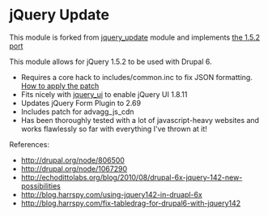 # jQuery Update

This module is forked from [jquery_update](http://drupal.org/project/jquery_update) module and implements [the 1.5.2 port](http://drupal.org/node/1067290)

This module allows for jQuery 1.5.2 to be used with Drupal 6.

- Requires a core hack to includes/common.inc to fix JSON formatting. [How to apply the patch](https://github.com/alexweber/jquery_update/wiki)
- Fits nicely with [jquery_ui](https://github.com/alexweber/jquery_ui) to enable jQuery UI 1.8.11
- Updates jQuery Form Plugin to 2.69
- Includes patch for advagg_js_cdn
- Has been thoroughly tested with a lot of javascript-heavy websites and works flawlessly so far with everything I've thrown at it!

References:

- http://drupal.org/node/806500
- http://drupal.org/node/1067290
- http://echodittolabs.org/blog/2010/08/drupal-6x-jquery-142-new-possibilities
- http://blog.harrspy.com/using-jquery142-in-druapl-6x
- http://blog.harrspy.com/fix-tabledrag-for-drupal6-with-jquery142
